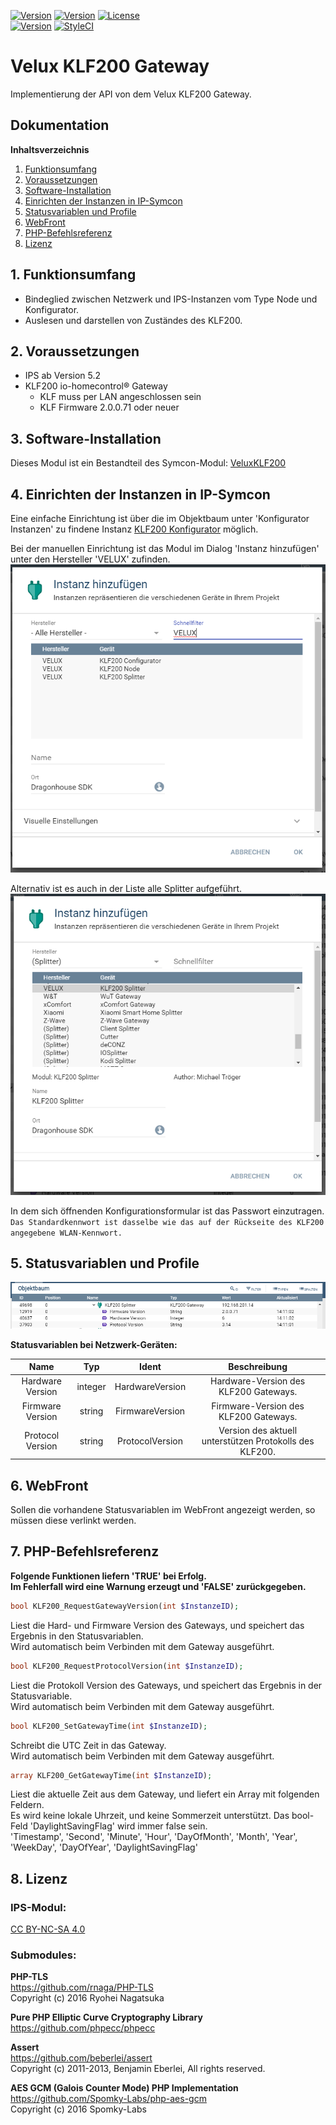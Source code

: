 [![Version](https://img.shields.io/badge/Symcon-PHPModul-red.svg?style=flat-square)](https://www.symcon.de/service/dokumentation/entwicklerbereich/sdk-tools/sdk-php/)
[![Version](https://img.shields.io/badge/Modul%20Version-0.50-blue.svg?style=flat-square)]()
[![License](https://img.shields.io/badge/License-CC%20BY--NC--SA%204.0-green.svg?style=flat-square)](https://creativecommons.org/licenses/by-nc-sa/4.0/)  
[![Version](https://img.shields.io/badge/Symcon%20Version-5.2%20%3E-green.svg?style=flat-square)](https://www.symcon.de/forum/threads/41251-IP-Symcon-5-2-%28Testing%29)
[![StyleCI](https://styleci.io/repos/193268520/shield?style=flat-square)](https://styleci.io/repos/193268520)  

# Velux KLF200 Gateway  
Implementierung der API von dem Velux KLF200 Gateway.  

## Dokumentation

**Inhaltsverzeichnis**

1. [Funktionsumfang](#1-funktionsumfang) 
2. [Voraussetzungen](#2-voraussetzungen)
3. [Software-Installation](#3-software-installation)
4. [Einrichten der Instanzen in IP-Symcon](#4-einrichten-der-instanzen-in-ip-symcon)
5. [Statusvariablen und Profile](#5-statusvariablen-und-profile)
6. [WebFront](#6-webfront)
7. [PHP-Befehlsreferenz](#7-php-befehlsreferenz) 
8. [Lizenz](#8-lizenz)

## 1. Funktionsumfang

 - Bindeglied zwischen Netzwerk und IPS-Instanzen vom Type Node und Konfigurator.  
 - Auslesen und darstellen von Zuständes des KLF200.  

## 2. Voraussetzungen

 - IPS ab Version 5.2  
 - KLF200 io-homecontrol® Gateway  
    - KLF muss per LAN angeschlossen sein  
    - KLF Firmware 2.0.0.71 oder neuer  

## 3. Software-Installation

Dieses Modul ist ein Bestandteil des Symcon-Modul: [VeluxKLF200](../)  

## 4. Einrichten der Instanzen in IP-Symcon

Eine einfache Einrichtung ist über die im Objektbaum unter 'Konfigurator Instanzen' zu findene Instanz [KLF200 Konfigurator](../KLF200Configurator/README.md) möglich.  

Bei der manuellen Einrichtung ist das Modul im Dialog 'Instanz hinzufügen' unter den Hersteller 'VELUX' zufinden.  
![Instanz hinzufügen](../imgs/instanzen.png)  

Alternativ ist es auch in der Liste alle Splitter aufgeführt.  
![Instanz hinzufügen](../imgs/instanzen_splitter.png)  

In dem sich öffnenden Konfigurationsformular ist das Passwort einzutragen.  
``Das Standardkennwort ist dasselbe wie das auf der Rückseite des KLF200 angegebene WLAN-Kennwort.``  

## 5. Statusvariablen und Profile

![Objektbaum Splitter](../imgs/logbaum_splitter.png) 

**Statusvariablen bei Netzwerk-Geräten:**  

| Name                        | Typ     | Ident           | Beschreibung                                                   |
| :-------------------------: | :-----: | :-------------: | :------------------------------------------------------------: |
| Hardware Version            | integer | HardwareVersion | Hardware-Version des KLF200 Gateways.                          |
| Firmware Version            | string  | FirmwareVersion | Firmware-Version des KLF200 Gateways.                          |
| Protocol Version            | string  | ProtocolVersion | Version des aktuell unterstützen Protokolls des KLF200.        |

## 6. WebFront

Sollen die vorhandene Statusvariablen im WebFront angezeigt werden, so müssen diese verlinkt werden.  

## 7. PHP-Befehlsreferenz

**Folgende Funktionen liefern 'TRUE' bei Erfolg.  
Im Fehlerfall wird eine Warnung erzeugt und 'FALSE' zurückgegeben.**  

```php
bool KLF200_RequestGatewayVersion(int $InstanzeID);
```
Liest die Hard- und Firmware Version des Gateways, und speichert das Ergebnis in den Statusvariablen.  
Wird automatisch beim Verbinden mit dem Gateway ausgeführt.  

```php
bool KLF200_RequestProtocolVersion(int $InstanzeID);
```
Liest die Protokoll Version des Gateways, und speichert das Ergebnis in der Statusvariable.  
Wird automatisch beim Verbinden mit dem Gateway ausgeführt.  

```php
bool KLF200_SetGatewayTime(int $InstanzeID);
```
Schreibt die UTC Zeit in das Gateway.  
Wird automatisch beim Verbinden mit dem Gateway ausgeführt.  

```php
array KLF200_GetGatewayTime(int $InstanzeID);
```
Liest die aktuelle Zeit aus dem Gateway, und liefert ein Array mit folgenden Feldern.  
Es wird keine lokale Uhrzeit, und keine Sommerzeit unterstützt. Das bool-Feld 'DaylightSavingFlag' wird immer false sein.   
    'Timestamp',
    'Second',
    'Minute',
    'Hour',
    'DayOfMonth',
    'Month',
    'Year',
    'WeekDay',
    'DayOfYear',
    'DaylightSavingFlag'

## 8. Lizenz

### IPS-Modul:  
  [CC BY-NC-SA 4.0](https://creativecommons.org/licenses/by-nc-sa/4.0/)  
  
### Submodules:  
  **PHP-TLS**  
  https://github.com/rnaga/PHP-TLS  
    Copyright (c) 2016 Ryohei Nagatsuka    

  **Pure PHP Elliptic Curve Cryptography Library**  
  https://github.com/phpecc/phpecc  

  **Assert**  
  https://github.com/beberlei/assert  
    Copyright (c) 2011-2013, Benjamin Eberlei, All rights reserved.  

  **AES GCM (Galois Counter Mode) PHP Implementation**  
  https://github.com/Spomky-Labs/php-aes-gcm  
    Copyright (c) 2016 Spomky-Labs  
